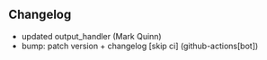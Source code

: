 ## Changelog

- updated output_handler (Mark Quinn)
- bump: patch version + changelog [skip ci] (github-actions[bot])